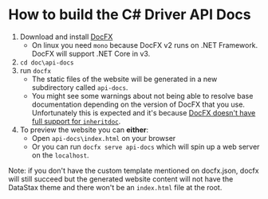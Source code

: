 # How to build the C# Driver API Docs

1. Download and install [DocFX](https://dotnet.github.io/docfx/)
    - On linux you need `mono` because DocFX v2 runs on .NET Framework. DocFX will support .NET Core in v3.
2. `cd doc\api-docs`
3. run `docfx`
    - The static files of the website will be generated in a new subdirectory called `api-docs`.
    - You might see some warnings about not being able to resolve base documentation depending on the version of DocFX that you use. Unfortunately this is expected and it's because [DocFX doesn't have full support for `inheritdoc`](https://github.com/dotnet/docfx/issues/3699#issuecomment-444039674).
4. To preview the website you can **either**:
    - Open `api-docs\index.html` on your browser
    - Or you can run `docfx serve api-docs` which will spin up a web server on the `localhost`.

Note: if you don't have the custom template mentioned on docfx.json, docfx will still succeed but the generated website content will not have the DataStax theme and there won't be an `index.html` file at the root.
